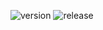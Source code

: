 ![version](https://img.shields.io/badge/version-v3.9.0-blue)
![release](https://img.shields.io/badge/release-v3.9.0-blue)
